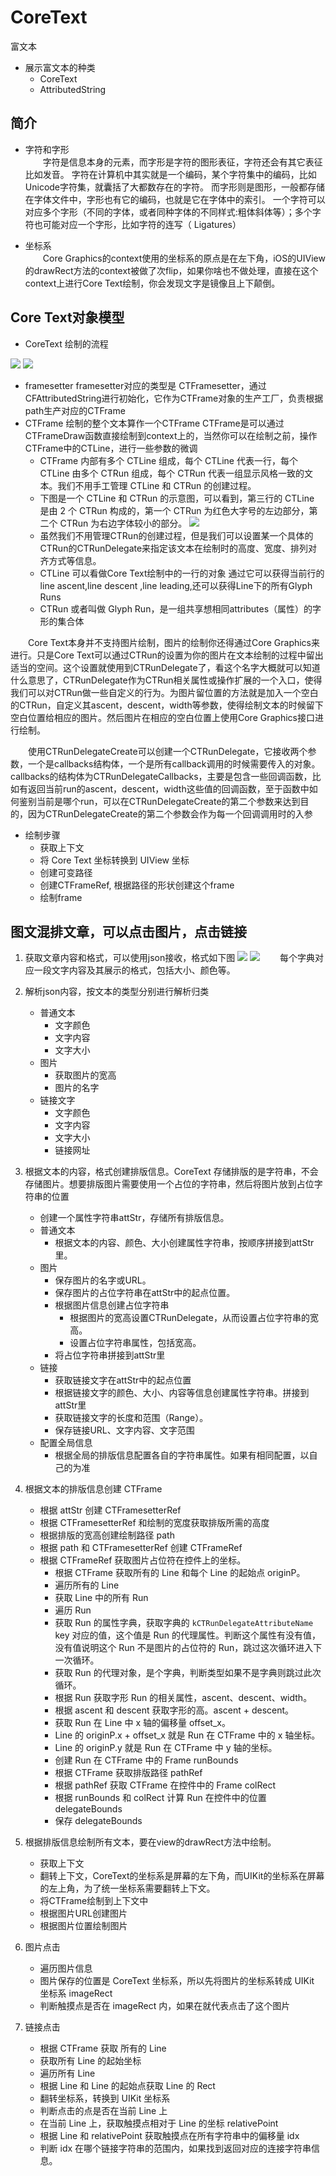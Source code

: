 # CoreText

富文本
- 展示富文本的种类
  - CoreText
  - AttributedString

## 简介

- 字符和字形  
　　字符是信息本身的元素，而字形是字符的图形表征，字符还会有其它表征比如发音。 字符在计算机中其实就是一个编码，某个字符集中的编码，比如Unicode字符集，就囊括了大都数存在的字符。 而字形则是图形，一般都存储在字体文件中，字形也有它的编码，也就是它在字体中的索引。 一个字符可以对应多个字形（不同的字体，或者同种字体的不同样式:粗体斜体等）；多个字符也可能对应一个字形，比如字符的连写（ Ligatures）

- 坐标系  
　　Core Graphics的context使用的坐标系的原点是在左下角，iOS的UIView的drawRect方法的context被做了次flip，如果你啥也不做处理，直接在这个context上进行Core Text绘制，你会发现文字是镜像且上下颠倒。 

## Core Text对象模型

- CoreText 绘制的流程

![](../../images/Snip20170426_1.png)
![](../images/Snip20170426_2.png)
- framesetter framesetter对应的类型是 CTFramesetter，通过CFAttributedString进行初始化，它作为CTFrame对象的生产工厂，负责根据path生产对应的CTFrame 
- CTFrame 绘制的整个文本算作一个CTFrame CTFrame是可以通过CTFrameDraw函数直接绘制到context上的，当然你可以在绘制之前，操作CTFrame中的CTLine，进行一些参数的微调
    - CTFrame 内部有多个 CTLine 组成，每个 CTLine 代表一行，每个 CTLine 由多个 CTRun 组成，每个 CTRun 代表一组显示风格一致的文本。我们不用手工管理 CTLine 和 CTRun 的创建过程。
    - 下图是一个 CTLine 和 CTRun 的示意图，可以看到，第三行的 CTLine 是由 2 个 CTRun 构成的，第一个 CTRun 为红色大字号的左边部分，第二个 CTRun 为右边字体较小的部分。
![](../images/coretext-ctline.jpg)
    - 虽然我们不用管理CTRun的创建过程，但是我们可以设置某一个具体的CTRun的CTRunDelegate来指定该文本在绘制时的高度、宽度、排列对齐方式等信息。
  - CTLine 可以看做Core Text绘制中的一行的对象 通过它可以获得当前行的line ascent,line descent ,line leading,还可以获得Line下的所有Glyph Runs
  - CTRun 或者叫做 Glyph Run，是一组共享想相同attributes（属性）的字形的集合体

　　Core Text本身并不支持图片绘制，图片的绘制你还得通过Core Graphics来进行。只是Core Text可以通过CTRun的设置为你的图片在文本绘制的过程中留出适当的空间。这个设置就使用到CTRunDelegate了，看这个名字大概就可以知道什么意思了，CTRunDelegate作为CTRun相关属性或操作扩展的一个入口，使得我们可以对CTRun做一些自定义的行为。为图片留位置的方法就是加入一个空白的CTRun，自定义其ascent，descent，width等参数，使得绘制文本的时候留下空白位置给相应的图片。然后图片在相应的空白位置上使用Core Graphics接口进行绘制。  

　　使用CTRunDelegateCreate可以创建一个CTRunDelegate，它接收两个参数，一个是callbacks结构体，一个是所有callback调用的时候需要传入的对象。 callbacks的结构体为CTRunDelegateCallbacks，主要是包含一些回调函数，比如有返回当前run的ascent，descent，width这些值的回调函数，至于函数中如何鉴别当前是哪个run，可以在CTRunDelegateCreate的第二个参数来达到目的，因为CTRunDelegateCreate的第二个参数会作为每一个回调调用时的入参  

- 绘制步骤
    - 获取上下文
    - 将 Core Text 坐标转换到 UIView 坐标
    - 创建可变路径
    - 创建CTFrameRef, 根据路径的形状创建这个frame
    - 绘制frame

## 图文混排文章，可以点击图片，点击链接

1. 获取文章内容和格式，可以使用json接收，格式如下图
![](images/Snip20170511_26.png)
![](../images/Snip20170511_27.png)
　　每个字典对应一段文字内容及其展示的格式，包括大小、颜色等。

2. 解析json内容，按文本的类型分别进行解析归类
    - 普通文本
        - 文字颜色
        - 文字内容
        - 文字大小
    - 图片
        - 获取图片的宽高
        - 图片的名字
    - 链接文字
        - 文字颜色
        - 文字内容
        - 文字大小
        - 链接网址
3. 根据文本的内容，格式创建排版信息。CoreText 存储排版的是字符串，不会存储图片。想要排版图片需要使用一个占位的字符串，然后将图片放到占位字符串的位置
    - 创建一个属性字符串attStr，存储所有排版信息。
    - 普通文本
        - 根据文本的内容、颜色、大小创建属性字符串，按顺序拼接到attStr里。
    - 图片
        - 保存图片的名字或URL。
        - 保存图片的占位字符串在attStr中的起点位置。
        - 根据图片信息创建占位字符串
            - 根据图片的宽高设置CTRunDelegate，从而设置占位字符串的宽高。
            - 设置占位字符串属性，包括宽高。
        - 将占位字符串拼接到attStr里
    - 链接
        - 获取链接文字在attStr中的起点位置
        - 根据链接文字的颜色、大小、内容等信息创建属性字符串。拼接到attStr里
        - 获取链接文字的长度和范围（Range）。
        - 保存链接URL、文字内容、文字范围
    - 配置全局信息
        - 根据全局的排版信息配置各自的字符串属性。如果有相同配置，以自己的为准
4. 根据文本的排版信息创建 CTFrame
    - 根据 attStr 创建 CTFramesetterRef 
    - 根据 CTFramesetterRef 和绘制的宽度获取排版所需的高度
    - 根据排版的宽高创建绘制路径 path
    - 根据 path 和 CTFramesetterRef 创建 CTFrameRef
    - 根据 CTFrameRef 获取图片占位符在控件上的坐标。
        - 根据 CTFrame 获取所有的 Line 和每个 Line 的起始点 originP。
        - 遍历所有的 Line
        - 获取 Line 中的所有 Run
        - 遍历 Run
        - 获取 Run 的属性字典，获取字典的 `kCTRunDelegateAttributeName` key 对应的值，这个值是 Run 的代理属性。判断这个属性有没有值，没有值说明这个 Run 不是图片的占位符的 Run，跳过这次循环进入下一次循环。
        - 获取 Run 的代理对象，是个字典，判断类型如果不是字典则跳过此次循环。
        - 根据 Run 获取字形 Run 的相关属性，ascent、descent、width。
        - 根据 ascent 和 descent 获取字形的高。ascent + descent。
        - 获取 Run 在 Line 中 x 轴的偏移量 offset_x。
        - Line 的 originP.x + offset_x 就是 Run 在 CTFrame 中的 x 轴坐标。
        - Line 的 originP.y 就是 Run 在 CTFrame 中 y 轴的坐标。
        - 创建 Run 在 CTFrame 中的 Frame runBounds
        - 根据 CTFrame 获取排版路径 pathRef
        - 根据 pathRef 获取 CTFrame 在控件中的 Frame colRect
        - 根据 runBounds 和 colRect 计算 Run 在控件中的位置 delegateBounds
        - 保存 delegateBounds
        
5. 根据排版信息绘制所有文本，要在view的drawRect方法中绘制。
    - 获取上下文
    - 翻转上下文，CoreText的坐标系是屏幕的左下角，而UIKit的坐标系在屏幕的左上角，为了统一坐标系需要翻转上下文。
    - 将CTFrame绘制到上下文中
    - 根据图片URL创建图片
    - 根据图片位置绘制图片

6. 图片点击
    - 遍历图片信息
    - 图片保存的位置是 CoreText 坐标系，所以先将图片的坐标系转成 UIKit 坐标系 imageRect
    - 判断触摸点是否在 imageRect 内，如果在就代表点击了这个图片
7. 链接点击
    - 根据 CTFrame 获取 所有的 Line
    - 获取所有 Line 的起始坐标
    - 遍历所有 Line
    - 根据 Line 和 Line 的起始点获取 Line 的 Rect
    - 翻转坐标系，转换到 UIKit 坐标系
    - 判断点击的点是否在当前 Line 上
    - 在当前 Line 上，获取触摸点相对于 Line 的坐标 relativePoint
    - 根据 Line 和 relativePoint 获取触摸点在所有字符串中的偏移量 idx
    - 判断 idx 在哪个链接字符串的范围内，如果找到返回对应的连接字符串信息。



















